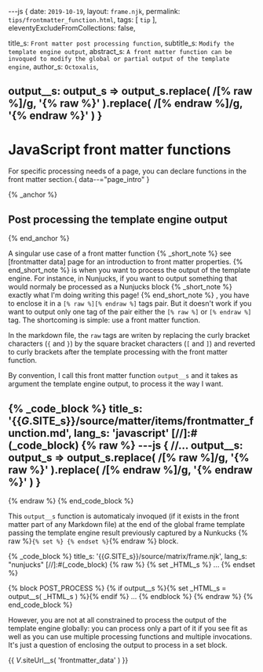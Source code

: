 ---js
{
  date:      `2019-10-19`,
  layout:    `frame.njk`,
  permalink: `tips/frontmatter_function.html`,
  tags:      [ `tip` ],
  eleventyExcludeFromCollections: false,

  title_s:     `Front matter post processing function`,
  subtitle_s:  `Modify the template engine output`,
  abstract_s:  `A front matter function can be invoqued to modify the global or partial output of the template engine`,
  author_s:    `Octoxalis`,

  output__s: output_s => output_s.replace( /\[% raw %\]/g, '{% raw %}' ).replace( /\[% endraw %\]/g, '{% endraw %}' )
}
---
[comment]: # (======== Post ========)
# JavaScript front matter functions

For specific processing needs of a page, you can declare functions in the front matter section.{ data--="page_intro" }

{% _anchor %}
## Post processing the template engine output
{% end_anchor %}


A singular use case of a front matter function
{% _short_note %}
see [frontmatter data] page for an introduction to front matter properties.
{% end_short_note %}
is when you want to process the output of the template engine. For instance, in Nunjucks, if you want to output something that would normaly be processed as a Nunjucks block
{% _short_note %}
exactly what I'm doing writing this page!
{% end_short_note %}
, you have to enclose it in a `[% raw %][% endraw %]` tags pair. But it doesn't work if you want to output only one tag of the pair either the `[% raw %]` or `[% endraw %]` tag. The shortcoming is simple: use a front matter function.

In the markdown file, the `raw` tags are writen by replacing the curly bracket characters (`{` and `}`) by the square bracket characters (`[` and `]`) and reverted to curly brackets after the template processing with the front matter function.

By convention, I call this front matter function `output__s` and it takes as argument the  template engine output, to process it the way I want.

{% _code_block %}
    title_s: '{{_G_.SITE_s}}/source/matter/items/frontmatter_function.md',
    lang_s: 'javascript'
[//]:#(_code_block)
{% raw %}
---js
{
  //...
  output__s: output_s => output_s.replace( /\[% raw %\]/g, '{% raw %}' ).replace( /\[% endraw %\]/g, '{% endraw %}' )
}
---
{% endraw %}
{% end_code_block %}

This `output__s` function is automaticaly invoqued (if it exists in the front matter part of any Markdown file) at the end of the global frame template passing the template engine result previously captured by a Nunkucks {% raw %}`{% set %} {% endset %}`{% endraw %} block.

{% _code_block %}
    title_s: '{{_G_.SITE_s}}/source/matrix/frame.njk',
    lang_s: "nunjucks"
[//]:#(_code_block)
{% raw %}
{% set _HTML_s %}
...
{% endset %}

{% block POST_PROCESS %}
{% if output__s %}{% set _HTML_s = output__s( _HTML_s ) %}{% endif %}
...
{% endblock %}
{% endraw %}
{% end_code_block %}

However, you are not at all constrained to process the output of the template engine globally: you can process only a part of it if you see fit as well as you can use multiple processing functions and multiple invocations. It's just a question of enclosing the output to process in a set block.


[comment]: # (======== Links ========)
{{ _V_.siteUrl__s( 'frontmatter_data' ) }}
